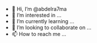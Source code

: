 - 👋 Hi, I’m @abdelra7ma
- 👀 I’m interested in ...
- 🌱 I’m currently learning ...
- 💞️ I’m looking to collaborate on ...
- 📫 How to reach me ...

<!---
abdelra7ma/abdelra7ma is a ✨ special ✨ repository because its `README.md` (this file) appears on your GitHub profile.
You can click the Preview link to take a look at your changes.
--->
